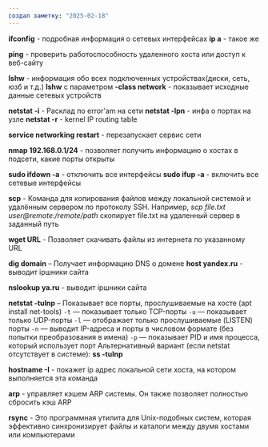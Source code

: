 ```yaml
---
создал заметку: "2025-02-18"
---
```

**ifconfig** - подробная информация о сетевых интерфейсах
**ip a** - такое же

**ping** - проверить работоспособность удаленного хоста или доступ к веб-сайту

**lshw** - информация обо всех подключенных устройствах(диски, сеть, юзб и т.д.)
**lshw** с параметром **-class network** - показывает исходные данные сетевых устройств

**netstat -i** - Расклад по error'am на сети
**netstat -lpn** - инфа о портах на узле
**netstat -r** - kernel IP routing table

**service networking restart** - перезапускает сервис сети

**nmap 192.168.0.1/24** - позволяет получить информацию о хостах в подсети, какие порты открыты

**sudo ifdown -a** - отключить все интерфейсы
**sudo ifup -a** - включить все сетевые интерфейсы

**scp** - Команда для копирования файлов между локальной системой и удалённым сервером по протоколу SSH. Например, *scp file.txt user@remote:/remote/path* скопирует file.txt на удаленный сервер в заданный путь

**wget URL** - Позволяет скачивать файлы из интернета по указанному URL

**dig domain** – Получает информацию DNS о домене
**host yandex.ru** - выводит ipшники сайта

**nslookup ya.ru** - выводит ipшники сайта

**netstat -tulnp** – Показывает все порты, прослушиваемые на хосте (apt install net-tools)
`-t` — показывает только TCP-порты
`-u` — показывает только UDP-порты
`-l` — отображает только прослушиваемые (LISTEN) порты
`-n` — выводит IP-адреса и порты в числовом формате (без попытки преобразования в имена)
`-p` — показывает PID и имя процесса, который использует порт
Альтернативный вариант (если netstat отсутствует в системе): **ss -tulnp**

**hostname -I** - покажет ip адрес локальной сети хоста, на котором выполняется эта команда

**arp** - управляет кэшем ARP системы. Он также позволяет полностью сбросить кэш ARP

**rsync** - Это программная утилита для Unix-подобных систем, которая эффективно синхронизирует файлы и каталоги между двумя хостами или компьютерами